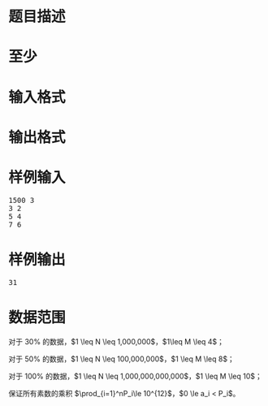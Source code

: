 

# 题目描述



# 至少



# 输入格式



# 输出格式



# 样例输入


<pre>1500 3
3 2
5 4
7 6
</pre>

# 样例输出


<pre>31
</pre>

# 数据范围


<p>
对于 30% 的数据，$1 \leq N \leq 1,000,000$，$1\leq M \leq 4$；
</p>
<p>
对于 50% 的数据，$1 \leq N \leq 100,000,000$，$1 \leq M \leq 8$；
</p>
<p>
对于 100% 的数据，$1 \leq N \leq 1,000,000,000,000$，$1 \leq M \leq 10$；
</p>
<p>
保证所有素数的乘积 $\prod_{i=1}^nP_i\le 10^{12}$，$0 \le a_i &lt; P_i$。
</p>
<br/>
